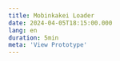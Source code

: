 ```yaml
---
title: Mobinkakei Loader
date: 2024-04-05T18:15:00.000
lang: en
duration: 5min
meta: 'View Prototype'
---
```


<Title />

<MobinkakeiLoader />
